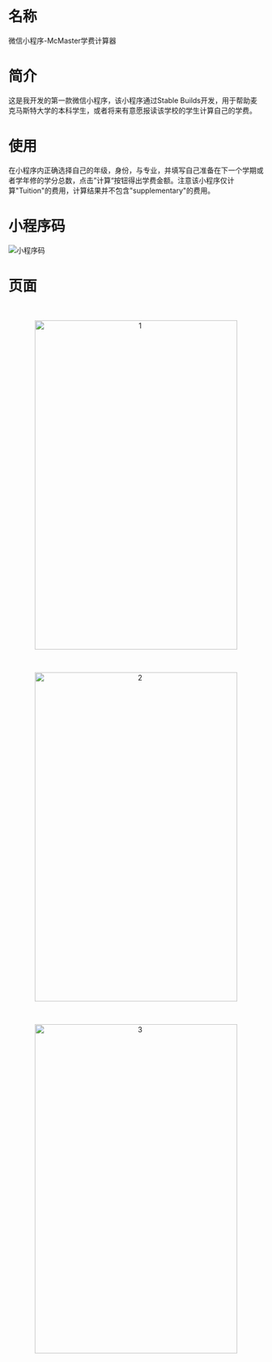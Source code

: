 # 名称
微信小程序-McMaster学费计算器

# 简介
这是我开发的第一款微信小程序，该小程序通过Stable Builds开发，用于帮助麦克马斯特大学的本科学生，或者将来有意愿报读该学校的学生计算自己的学费。


# 使用
在小程序内正确选择自己的年级，身份，与专业，并填写自己准备在下一个学期或者学年修的学分总数，点击”计算“按钮得出学费金额。注意该小程序仅计算"Tuition"的费用，计算结果并不包含"supplementary"的费用。


# 小程序码
![小程序码](https://user-images.githubusercontent.com/71127343/122250381-31f2ac80-cefc-11eb-9798-aa7e69e723c8.jpg)

# 页面

&emsp;

<div align=center><img width="400" height="650" src="https://user-images.githubusercontent.com/71127343/122253411-b9411f80-cefe-11eb-82b4-9610b01d48e8.PNG" alt="1"/>
 
  &emsp;
<div align=center><img width="400" height="650" src="https://user-images.githubusercontent.com/71127343/122254004-48e6ce00-ceff-11eb-98d1-4903d7767101.PNG" alt="2"/>
 
&emsp;
  
<div align=center><img width="400" height="650" src="https://user-images.githubusercontent.com/71127343/122255006-49cc2f80-cf00-11eb-9845-376fbf8ab4ff.PNG" alt="3"/>

 
  






